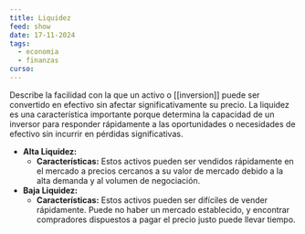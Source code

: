 ```yaml
---
title: Liquidez
feed: show
date: 17-11-2024
tags:
  - economia
  - finanzas
curso:
---
```

Describe la facilidad con la que un activo o [[inversion]] puede ser convertido en efectivo sin afectar significativamente su precio. La liquidez es una característica importante porque determina la capacidad de un inversor para responder rápidamente a las oportunidades o necesidades de efectivo sin incurrir en pérdidas significativas.

- **Alta Liquidez:**
    - **Características:** Estos activos pueden ser vendidos rápidamente en el mercado a precios cercanos a su valor de mercado debido a la alta demanda y al volumen de negociación.
- **Baja Liquidez:**
    - **Características:** Estos activos pueden ser difíciles de vender rápidamente. Puede no haber un mercado establecido, y encontrar compradores dispuestos a pagar el precio justo puede llevar tiempo.
